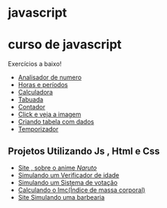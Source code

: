 # javascript



<h1>curso de javascript</h1>

<p>Exercícios a baixo!</p>
<ul> 
    <li>
    <a href="https://renan600.github.io/javascript/exercicio001/index.html" target="_blank" rel="external" >Analisador de numero</a>
    </li>
    <li>
    <a href="https://renan600.github.io/javascript/exercicio002/index.html" target="_blank" rel="external" >Horas e períodos</a>
    </li>
    <li>
    <a href="https://renan600.github.io/javascript/exercicio003/index.html" target="_blank" rel="external" >Calculadora</a>
    </li>
    <li>
    <a href="https://renan600.github.io/javascript/exercicio004/index.html" target="_blank" rel="external" >Tabuada</a>
    </li>
    <li>
    <a href="https://renan600.github.io/javascript/exercicio005/index.html" target="_blank" rel="external" >Contador</a>
    </li>
    <li>
    <a href="https://renan600.github.io/javascript/exercicio006/index.html" target="_blank" rel="external" >Click e veja a imagem</a>
    </li>
    <li>
    <a href="https://renan600.github.io/javascript/exercicio007/index.html" target="_blank" rel="external" >Criando tabela com dados</a>
    </li>
    <li>
    <a href="https://renan600.github.io/javascript/exercicio008/index.html" target="_blank" rel="external" >Temporizador</a>
    </li>
</ul>

<h2>Projetos Utilizando Js , Html e Css</h2>

<ul>
    <li>
    <a href="https://renan600.github.io/projeto-naruto/" target="_blank" rel="external" >Site , sobre o anime <em>Naruto</em></a>
    </li>
    <li>
    <a href="https://renan600.github.io/verificador/" target="_blank" rel="external" >Simulando um Verificador de idade</a>
    </li>
    <li><a href="https://renan600.github.io/sistema-votacao/" target="_blank" rel="external" >Simulando um Sistema de votação</a>
    </li>
    <li><a href="https://renan600.github.io/calculo-imc/" target="_blank" rel="external" >Calculando o Imc(Índice de massa corporal)</a>
    </li>
     <li><a href="https://renan600.github.io/barbearia/" target="_blank" rel="external" >Site Simulando uma barbearia</a>
    </li>

</ul>



